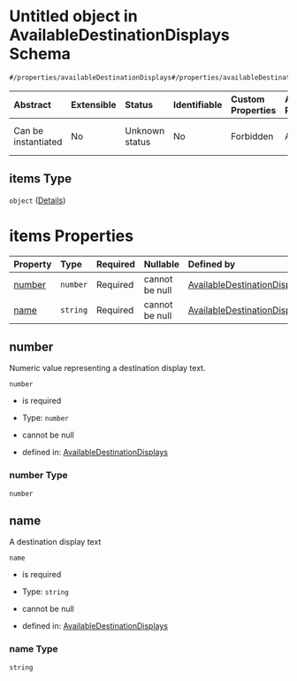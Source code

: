 # Untitled object in AvailableDestinationDisplays Schema

```txt
#/properties/availableDestinationDisplays#/properties/availableDestinationDisplays/items
```



| Abstract            | Extensible | Status         | Identifiable | Custom Properties | Additional Properties | Access Restrictions | Defined In                                                                                                                         |
| :------------------ | :--------- | :------------- | :----------- | :---------------- | :-------------------- | :------------------ | :--------------------------------------------------------------------------------------------------------------------------------- |
| Can be instantiated | No         | Unknown status | No           | Forbidden         | Allowed               | none                | [available-destination-displays.json*](../../schema/driver-interaction/available-destination-displays.json "open original schema") |

## items Type

`object` ([Details](available-destination-displays-properties-availabledestinationdisplays-items.md))

# items Properties

| Property          | Type     | Required | Nullable       | Defined by                                                                                                                                                                                                                                     |
| :---------------- | :------- | :------- | :------------- | :--------------------------------------------------------------------------------------------------------------------------------------------------------------------------------------------------------------------------------------------- |
| [number](#number) | `number` | Required | cannot be null | [AvailableDestinationDisplays](available-destination-displays-properties-availabledestinationdisplays-items-properties-number.md "#/properties/availableDestinationDisplays#/properties/availableDestinationDisplays/items/properties/number") |
| [name](#name)     | `string` | Required | cannot be null | [AvailableDestinationDisplays](available-destination-displays-properties-availabledestinationdisplays-items-properties-name.md "#/properties/availableDestinationDisplays#/properties/availableDestinationDisplays/items/properties/name")     |

## number

Numeric value representing a destination display text.

`number`

*   is required

*   Type: `number`

*   cannot be null

*   defined in: [AvailableDestinationDisplays](available-destination-displays-properties-availabledestinationdisplays-items-properties-number.md "#/properties/availableDestinationDisplays#/properties/availableDestinationDisplays/items/properties/number")

### number Type

`number`

## name

A destination display text

`name`

*   is required

*   Type: `string`

*   cannot be null

*   defined in: [AvailableDestinationDisplays](available-destination-displays-properties-availabledestinationdisplays-items-properties-name.md "#/properties/availableDestinationDisplays#/properties/availableDestinationDisplays/items/properties/name")

### name Type

`string`
